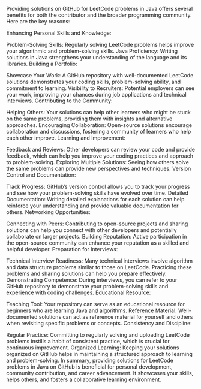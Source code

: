 Providing solutions on GitHub for LeetCode problems in Java offers several benefits for both the contributor and the broader programming community. Here are the key reasons:
  
Enhancing Personal Skills and Knowledge:

Problem-Solving Skills: Regularly solving LeetCode problems helps improve your algorithmic and problem-solving skills.
Java Proficiency: Writing solutions in Java strengthens your understanding of the language and its libraries.
Building a Portfolio:

Showcase Your Work: A GitHub repository with well-documented LeetCode solutions demonstrates your coding skills, problem-solving ability, and commitment to learning.
Visibility to Recruiters: Potential employers can see your work, improving your chances during job applications and technical interviews.
Contributing to the Community:

Helping Others: Your solutions can help other learners who might be stuck on the same problems, providing them with insights and alternative approaches.
Encouraging Collaboration: Open-source solutions encourage collaboration and discussions, fostering a community of learners who help each other improve.
Learning and Improvement:

Feedback and Reviews: Other developers can review your code and provide feedback, which can help you improve your coding practices and approach to problem-solving.
Exploring Multiple Solutions: Seeing how others solve the same problems can provide new perspectives and techniques.
Version Control and Documentation:

Track Progress: GitHub’s version control allows you to track your progress and see how your problem-solving skills have evolved over time.
Detailed Documentation: Writing detailed explanations for each solution can help reinforce your understanding and provide valuable documentation for others.
Networking Opportunities:

Connecting with Peers: Contributing to open-source projects and sharing solutions can help you connect with other developers and potentially collaborate on larger projects.
Building Reputation: Active participation in the open-source community can enhance your reputation as a skilled and helpful developer.
Preparation for Interviews:

Technical Interview Readiness: Many technical interviews involve algorithm and data structure problems similar to those on LeetCode. Practicing these problems and sharing solutions can help you prepare effectively.
Demonstrating Competence: During interviews, you can refer to your GitHub repository to demonstrate your problem-solving skills and experience with coding challenges.
Educational Resource:

Teaching Tool: Your repository can serve as an educational resource for beginners who are learning Java and algorithms.
Reference Material: Well-documented solutions can act as reference material for yourself and others when revisiting specific problems or concepts.
Consistency and Discipline:

Regular Practice: Committing to regularly solving and uploading LeetCode problems instills a habit of consistent practice, which is crucial for continuous improvement.
Organized Learning: Keeping your solutions organized on GitHub helps in maintaining a structured approach to learning and problem-solving.
In summary, providing solutions for LeetCode problems in Java on GitHub is beneficial for personal development, community contribution, and career advancement. It showcases your skills, helps others, and fosters a collaborative learning environment.

